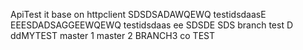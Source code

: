 ApiTest
it base on httpclient
SDSDSADAWQEWQ testidsdaasE
EEESDADSAGGEEWQEWQ testidsdaas
ee
SDSDE
SDS
branch test D
ddMYTEST
master 1
master 2
BRANCH3 
co
TEST
